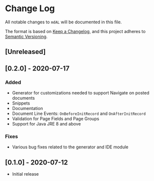 # Change Log

All notable changes to `mdAL` will be documented in this file.

The format is based on [Keep a Changelog](https://keepachangelog.com/en/1.0.0/),
and this project adheres to [Semantic Versioning](https://semver.org/spec/v2.0.0.html).

## [Unreleased]

## [0.2.0] - 2020-07-17

### Added

* Generator for customizations needed to support Navigate on posted documents
* Snippets
* Documentation
* Document Line Events: `OnBeforeInitRecord` and `OnAfterInitRecord`
* Validation for Page Fields and Page Groups
* Support for Java JRE 8 and above

### Fixes

* Various bug fixes related to the generator and IDE module

## [0.1.0] - 2020-07-12

* Initial release

